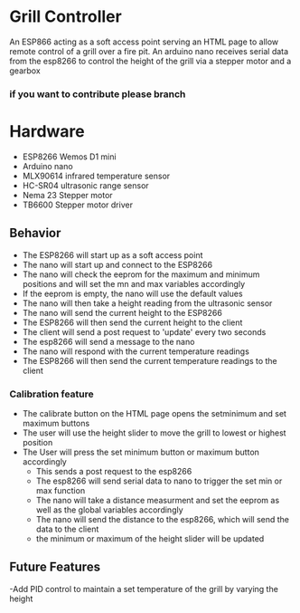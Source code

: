 # Grill Controller

An ESP866 acting as a soft access point serving an HTML page to allow remote control of a grill over a fire pit. An arduino nano receives serial data from the esp8266 to control the height of the grill via a stepper motor and a gearbox

 ### if you want to contribute please branch
# Hardware

* ESP8266 Wemos D1 mini
* Arduino nano
* MLX90614 infrared temperature sensor
* HC-SR04 ultrasonic range sensor
* Nema 23 Stepper motor
* TB6600 Stepper motor driver

## Behavior

- The ESP8266 will start up as a soft access point
- The nano will start up and connect to the ESP8266
- The nano will check the eeprom for the maximum and minimum positions and will set the mn and max variables accordingly
- If the eeprom is empty, the nano will use the default values
- The nano will then take a height reading from the ultrasonic sensor
- The nano will send the current height to the ESP8266
- The ESP8266 will then send the current height to the client
- The client will send a post request to 'update' every two seconds
- The esp8266 will send a message to the nano
- The nano will respond with the current temperature readings
- The ESP8266 will then send the current temperature readings to the client
### Calibration feature
  - The calibrate button on the HTML page opens the setminimum and set maximum buttons
  - The user will use the height slider to move the grill to lowest or highest position
  - The User will press the set minimum button or maximum button accordingly
    - This sends a post request to the esp8266
    - The esp8266 will send serial data to nano to trigger the set min or max function 
    - The nano will take a distance measurment and set the eeprom as well as the global variables accordingly
    - The nano will send the distance to the esp8266, which will send the data to the client
    - the minimum or maximum of the height slider will be updated 
 ## Future Features
  -Add PID control to maintain a set temperature of the grill by varying the height

